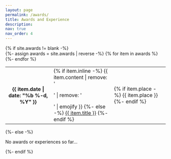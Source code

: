 ```yaml
---
layout: page
permalink: /awards/
title: Awards and Experience
description: 
nav: true
nav_order: 4
---
```



<!-- pages/awards.md -->
<div class="awards">
{% if site.awards != blank -%} 
<div class="table-responsive">
    <table class="table table-sm table-borderless">
    {%- assign awards = site.awards | reverse -%} 
    {% for item in awards %} 
    <tr>
        <th scope="row">{{ item.date | date: "%b %-d, %Y" }}</th>
        <td>
        {% if item.inline -%} 
            {{ item.content | remove: '<p>' | remove: '</p>' | emojify }}
        {%- else -%} 
            <a class="awards-title" href="{{ item.url | relative_url }}">{{ item.title }}</a>
        {%- endif %} 
        </td>
        <td>
        {% if item.place -%} 
            <span class="awards-place">{{ item.place }}</span>
        {%- endif %}
        </td>
    </tr>
    {%- endfor %} 
    </table>
</div>
{%- else -%} 
<p>No awards or experiences so far...</p>
{%- endif %} 
</div>